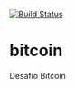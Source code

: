 [![Build Status](https://travis-ci.org/igorHenriqueAraujo/bitcoin.svg?branch=master)](https://travis-ci.org/igorHenriqueAraujo/bitcoin)
# bitcoin
Desafio Bitcoin
